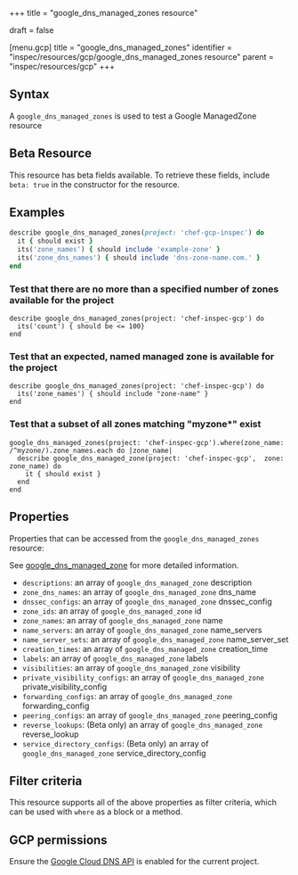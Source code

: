 +++
title = "google_dns_managed_zones resource"

draft = false


[menu.gcp]
title = "google_dns_managed_zones"
identifier = "inspec/resources/gcp/google_dns_managed_zones resource"
parent = "inspec/resources/gcp"
+++

## Syntax

A `google_dns_managed_zones` is used to test a Google ManagedZone resource


## Beta Resource
This resource has beta fields available. To retrieve these fields, include `beta: true` in the constructor for the resource.

## Examples

```ruby
describe google_dns_managed_zones(project: 'chef-gcp-inspec') do
  it { should exist }
  its('zone_names') { should include 'example-zone' }
  its('zone_dns_names') { should include 'dns-zone-name.com.' }
end
```

### Test that there are no more than a specified number of zones available for the project

    describe google_dns_managed_zones(project: 'chef-inspec-gcp') do
      its('count') { should be <= 100}
    end

### Test that an expected, named managed zone is available for the project

    describe google_dns_managed_zones(project: 'chef-inspec-gcp') do
      its('zone_names') { should include "zone-name" }
    end

### Test that a subset of all zones matching "myzone*" exist

    google_dns_managed_zones(project: 'chef-inspec-gcp').where(zone_name: /^myzone/).zone_names.each do |zone_name|
      describe google_dns_managed_zone(project: 'chef-inspec-gcp',  zone: zone_name) do
        it { should exist }
      end
    end

## Properties

Properties that can be accessed from the `google_dns_managed_zones` resource:

See [google_dns_managed_zone](google_dns_managed_zone) for more detailed information.

  * `descriptions`: an array of `google_dns_managed_zone` description
  * `zone_dns_names`: an array of `google_dns_managed_zone` dns_name
  * `dnssec_configs`: an array of `google_dns_managed_zone` dnssec_config
  * `zone_ids`: an array of `google_dns_managed_zone` id
  * `zone_names`: an array of `google_dns_managed_zone` name
  * `name_servers`: an array of `google_dns_managed_zone` name_servers
  * `name_server_sets`: an array of `google_dns_managed_zone` name_server_set
  * `creation_times`: an array of `google_dns_managed_zone` creation_time
  * `labels`: an array of `google_dns_managed_zone` labels
  * `visibilities`: an array of `google_dns_managed_zone` visibility
  * `private_visibility_configs`: an array of `google_dns_managed_zone` private_visibility_config
  * `forwarding_configs`: an array of `google_dns_managed_zone` forwarding_config
  * `peering_configs`: an array of `google_dns_managed_zone` peering_config
  * `reverse_lookups`: (Beta only) an array of `google_dns_managed_zone` reverse_lookup
  * `service_directory_configs`: (Beta only) an array of `google_dns_managed_zone` service_directory_config

## Filter criteria

This resource supports all of the above properties as filter criteria, which can be used
with `where` as a block or a method.

## GCP permissions

Ensure the [Google Cloud DNS API](https://console.cloud.google.com/apis/library/dns.googleapis.com/) is enabled for the current project.
